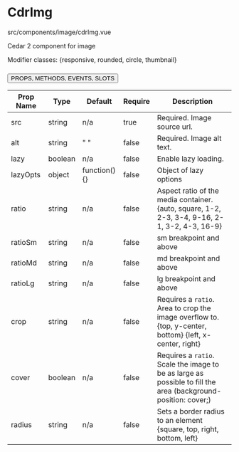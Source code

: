 # CdrImg


src/components/image/cdrImg.vue


Cedar 2 component for image



Modifier classes: {responsive, rounded, circle, thumbnail}

### <button class='title'>PROPS, METHODS, EVENTS, SLOTS</button>

Prop Name | Type | Default | Require | Description
--- | --- | --- | --- | ---
src | string | n/a | true | Required. Image source url.
alt | string | " " | false | Required. Image alt text.
lazy | boolean | n/a | false | Enable lazy loading.
lazyOpts | object | function() {} | false | Object of lazy options
ratio | string | n/a | false | Aspect ratio of the media container. {auto, square, 1-2, 2-3, 3-4, 9-16, 2-1, 3-2, 4-3, 16-9}
ratioSm | string | n/a | false | sm breakpoint and above
ratioMd | string | n/a | false | md breakpoint and above
ratioLg | string | n/a | false | lg breakpoint and above
crop | string | n/a | false | Requires a `ratio`. Area to crop the image overflow to. {top, y-center, bottom} {left, x-center, right}
cover | boolean | n/a | false | Requires a `ratio`. Scale the image to be as large as possible to fill the area (background-position: cover;)
radius | string | n/a | false | Sets a border radius to an element {square, top, right, bottom, left}
